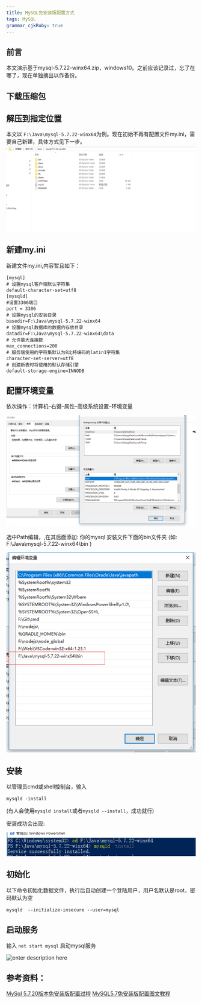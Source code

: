 ```yaml
---
title: MySQL免安装版配置方式
tags: MySQL
grammar_cjkRuby: true
---
```

## 前言
本文演示基于mysql-5.7.22-winx64.zip，windows10。之前应该记录过，忘了在哪了，现在单独摘出以作备份。

## 下载压缩包

## 解压到指定位置
本文以 ```F:\Java\mysql-5.7.22-winx64```为例。现在初始不再有配置文件my.ini，需要自己新建，具体方式见下一步。
![enter description here](./images/1530154278224.png)

## 新建my.ini
新建文件my.ini,内容暂且如下：
```
[mysql]  
# 设置mysql客户端默认字符集  
default-character-set=utf8  
[mysqld]  
#设置3306端口  
port = 3306  
# 设置mysql的安装目录  
basedir=F:\Java\mysql-5.7.22-winx64 
# 设置mysql数据库的数据的存放目录  
datadir=F:\Java\mysql-5.7.22-winx64\data  
# 允许最大连接数  
max_connections=200  
# 服务端使用的字符集默认为8比特编码的latin1字符集  
character-set-server=utf8
# 创建新表时将使用的默认存储引擎  
default-storage-engine=INNODB
```
## 配置环境变量

依次操作：计算机–右键–属性–高级系统设置–环境变量

![enter description here](./images/1530154576757.png)

选中Path编辑，,在其后面添加: 你的mysql 安装文件下面的bin文件夹 
(如: F:\Java\mysql-5.7.22-winx64\bin )

![enter description here](./images/1530154608807.png)

## 安装

以管理员cmd或shell控制台，输入
```
mysqld -install
```
(有人会使用```mysqld install```或者```mysqld --install```，成功就行)

安装成功会出现:

![enter description here](./images/1530155220833.png)

## 初始化
以下命令初始化数据文件，执行后自动创建一个登陆用户，用户名默认是root，密码默认为空
```
mysqld  --initialize-insecure --user=mysql
```
## 启动服务
输入 ```net start mysql``` 启动mysql服务

![enter description here](./images/1530155458631.png)


## 参考资料：
[MySql 5.7.20版本免安装版配置过程](https://www.cnblogs.com/wxw7blog/p/7853182.html)
[MySQL5.7免安装版配置图文教程](https://www.jb51.net/article/123004.htm)